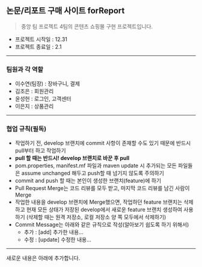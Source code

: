 ## 논문/리포트 구매 사이트 forReport
> 중앙 팀 프로젝트 4팀의 콘텐츠 쇼핑몰 구현 프로젝트입니다.
* 프로젝트 시작일 : 12.31
* 프로젝트 종료일 : 2.1

---

### 팀원과 각 역할
* 이수연(팀장) : 장바구니, 결제
* 김조은 : 회원관리
* 윤성헌 : 로그인, 고객센터
* 이은지 : 상품관리

---

### 협업 규칙(필독)
* 작업하기 전, develop 브랜치에 commit 사항이 존재할 수도 있기 때문에 반드시 pull부터 하고 작업하기
* __pull 할 때는 반드시! develop 브랜치로 바꾼 후 pull__
* pom.properties, manifest.mf 파일과 maven update 시 추가되는 모든 파일들은 assume unchanged 해두고 push할 때 넘기지 않도록 주의하기
* commit and push 할 때는 본인이 생성한 브랜치(feature)에 하기
* Pull Request Merge는 코드 리뷰를 모두 받고, 마지막 코드 리뷰를 남긴 사람이 Merge
* 작업한 내용을 develop 브랜치에 Merge했으면, 작업하던 feature 브랜치는 삭제하고 현재 모든 상태가 저장된 develop에서 새로운 feature 브랜치 생성하여 사용하기
(삭제할 때는 원격 저장소, 로컬 저장소 양 쪽 모두에서 삭제하기)
* Commit Message는 아래와 같은 규칙으로 작성(알아보기 쉽도록 하기 위해서)
  + 추가 : [add] 추가한 내용...
  + 수정 : [update] 수정한 내용...

---

새로운 내용은 아래에 추가합니다.
